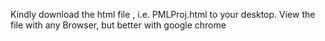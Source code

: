 Kindly download the html file , i.e. PMLProj.html to your desktop.
View the file with any Browser, but better with google chrome
